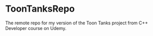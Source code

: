 # ToonTanksRepo
The remote repo for my version of the Toon Tanks project from C++ Developer course on Udemy.
